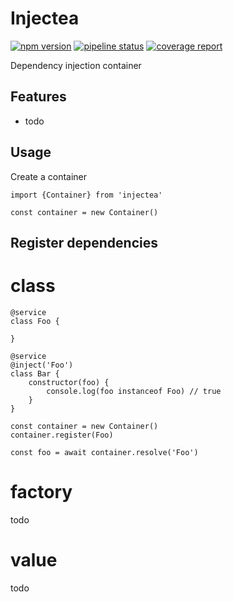 # Injectea
[![npm version](https://img.shields.io/npm/v/abeliam/injectea.svg)](https://www.npmjs.com/package/@abeliam/injectea)  [![pipeline status](https://gitlab.com/abeliam/injectea/badges/master/pipeline.svg)](https://gitlab.com/abeliam/injectea/commits/master) [![coverage report](https://gitlab.com/abeliam/injectea/badges/master/coverage.svg)](https://gitlab.com/abeliam/injectea/commits/master)

Dependency injection container

## Features
- todo

## Usage
Create a container
```
import {Container} from 'injectea'

const container = new Container()
```

## Register dependencies
# class
```
@service
class Foo {

}

@service
@inject('Foo')
class Bar {
    constructor(foo) {
        console.log(foo instanceof Foo) // true
    }
}

const container = new Container()
container.register(Foo)

const foo = await container.resolve('Foo')
```

# factory
todo

# value
todo
